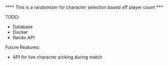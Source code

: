 **** This is a randomizer for character selection based off player count ***

TODO:
* Database
* Docker
* Rando API

Future Reatures: 
 * API for live character picking during match
